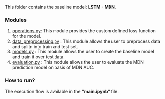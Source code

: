 This folder contains the baseline model: **LSTM - MDN**. 
### Modules
1. [operations.py](operations.py): This module provides the custom defined loss function for the model.
2. [data_preprocessing.py](data_preprocessing.py) : This module allows the user to preprocess data and splitn into train and test set.
3. [models.py](models.py) : This module allows the user to create the baseline model and train it over test data.
4. [evaluation.py](evaluation.py) : This module allows the user to evaluate the MDN prediction model on basis of MDN AUC.

### How to run?

The execution flow is available in the **"main.ipynb"** file.